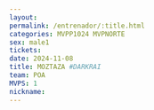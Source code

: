```yaml
---
layout: 
permalink: /entrenador/:title.html
categories: MVPP1024 MVPNORTE
sex: male1
tickets: 
date: 2024-11-08
title: MOZTAZA #DARKRAI
team: POA
MVPS: 1
nickname:
---
```

